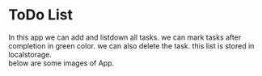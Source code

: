 <h1>ToDo List</h1>
In this app we can add and listdown all tasks. we can mark tasks after completion in green color. we can also delete the task. this list is stored in localstorage.<br>
below are some images of App.
<br><br>
